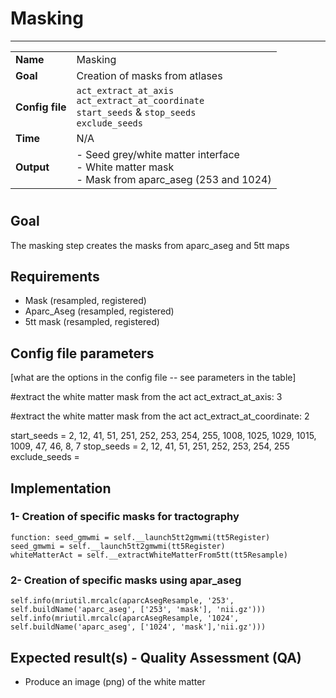 # Masking
---

|                |                                                       |
|----------------|-------------------------------------------------------|
|**Name**        | Masking                                               |
|**Goal**        | Creation of masks from atlases                        |
|**Config file** | `act_extract_at_axis` <br />`act_extract_at_coordinate`<br />`start_seeds` & `stop_seeds`<br />`exclude_seeds`    |
|**Time**        | N/A         |
|**Output**      | - Seed grey/white matter interface <br> - White matter mask <br> - Mask from aparc_aseg (253 and 1024) |

#

## Goal

The masking step creates the masks from aparc_aseg and 5tt maps

## Requirements

- Mask (resampled, registered)
- Aparc_Aseg (resampled, registered)
- 5tt mask (resampled, registered)

## Config file parameters

[what are the options in the config file -- see parameters in the table]

#extract the white matter mask from the act
act_extract_at_axis: 3

#extract the white matter mask from the act
act_extract_at_coordinate: 2

start_seeds   = 2, 12, 41, 51, 251, 252, 253, 254, 255, 1008, 1025, 1029, 1015, 1009, 47, 46, 8, 7
stop_seeds    = 2, 12, 41, 51, 251, 252, 253, 254, 255
exclude_seeds =

## Implementation

### 1- Creation of specific masks for tractography

```{.python}
function: seed_gmwmi = self.__launch5tt2gmwmi(tt5Register)
seed_gmwmi = self.__launch5tt2gmwmi(tt5Register)
whiteMatterAct = self.__extractWhiteMatterFrom5tt(tt5Resample)
```

### 2- Creation of specific masks using apar_aseg

```{.python}
self.info(mriutil.mrcalc(aparcAsegResample, '253', self.buildName('aparc_aseg', ['253', 'mask'], 'nii.gz')))
self.info(mriutil.mrcalc(aparcAsegResample, '1024', self.buildName('aparc_aseg', ['1024', 'mask'],'nii.gz')))
```

## Expected result(s) - Quality Assessment (QA)

- Produce an image (png) of the white matter
